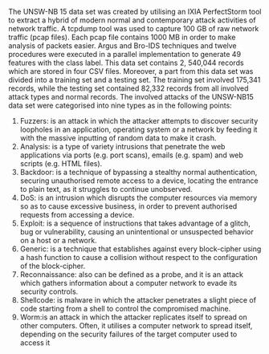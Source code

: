 The UNSW-NB 15 data set was created by utilising an IXIA
PerfectStorm tool to extract a hybrid of modern normal and
contemporary attack activities of network traffic. A tcpdump
tool was used to capture 100 GB of raw network traffic (pcap
files). Each pcap file contains 1000 MB in order to make
analysis of packets easier. Argus and Bro-IDS techniques and
twelve procedures were executed in a parallel implementation
to generate 49 features with the class label. This data set
contains 2, 540,044 records which are stored in four CSV
files. Moreover, a part from this data set was divided into a
training set and a testing set. The training set involved 175,341
records, while the testing set contained 82,332 records from
all involved attack types and normal records.
The involved attacks of the UNSW-NB15 data set were
categorised into nine types as in the following points:
1) Fuzzers: is an attack in which the attacker attempts to
discover security loopholes in an application, operating
system or a network by feeding it with the massive
inputting of random data to make it crash.
2) Analysis: is a type of variety intrusions that penetrate
the web applications via ports (e.g. port scans), emails
(e.g. spam) and web scripts (e.g. HTML files).
3) Backdoor: is a technique of bypassing a stealthy normal
authentication, securing unauthorised remote access to a
device, locating the entrance to plain text, as it struggles
to continue unobserved.
4) DoS: is an intrusion which disrupts the computer resources via memory so as to cause excessive business,
in order to prevent authorised requests from accessing a
device.
5) Exploit: is a sequence of instructions that takes advantage of a glitch, bug or vulnerability, causing an
unintentional or unsuspected behavior on a host or a
network.
6) Generic: is a technique that establishes against every
block-cipher using a hash function to cause a collision
without respect to the configuration of the block-cipher.
7) Reconnaissance: also can be defined as a probe, and it
is an attack which gathers information about a computer
network to evade its security controls.
8) Shellcode: is malware in which the attacker penetrates
a slight piece of code starting from a shell to control the
compromised machine.
9) Worm:is an attack in which the attacker replicates
itself to spread on other computers. Often, it utilises
a computer network to spread itself, depending on the
security failures of the target computer used to access
it
